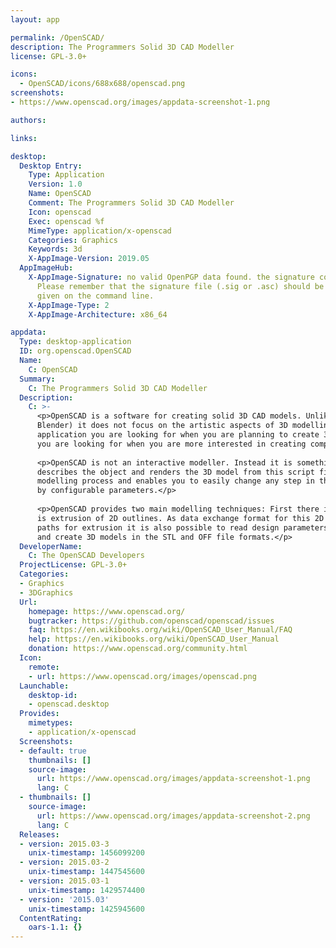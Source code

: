 ```yaml
---
layout: app

permalink: /OpenSCAD/
description: The Programmers Solid 3D CAD Modeller
license: GPL-3.0+

icons:
  - OpenSCAD/icons/688x688/openscad.png
screenshots:
- https://www.openscad.org/images/appdata-screenshot-1.png

authors:

links:

desktop:
  Desktop Entry:
    Type: Application
    Version: 1.0
    Name: OpenSCAD
    Comment: The Programmers Solid 3D CAD Modeller
    Icon: openscad
    Exec: openscad %f
    MimeType: application/x-openscad
    Categories: Graphics
    Keywords: 3d
    X-AppImage-Version: 2019.05
  AppImageHub:
    X-AppImage-Signature: no valid OpenPGP data found. the signature could not be verified.
      Please remember that the signature file (.sig or .asc) should be the first file
      given on the command line.
    X-AppImage-Type: 2
    X-AppImage-Architecture: x86_64

appdata:
  Type: desktop-application
  ID: org.openscad.OpenSCAD
  Name:
    C: OpenSCAD
  Summary:
    C: The Programmers Solid 3D CAD Modeller
  Description:
    C: >-
      <p>OpenSCAD is a software for creating solid 3D CAD models. Unlike most free software for creating 3D models (such as
      Blender) it does not focus on the artistic aspects of 3D modelling but instead on the CAD aspects. Thus it might be the
      application you are looking for when you are planning to create 3D models of machine parts but pretty sure is not what
      you are looking for when you are more interested in creating computer-animated movies.</p>
  
      <p>OpenSCAD is not an interactive modeller. Instead it is something like a 3D-compiler that reads in a script file that
      describes the object and renders the 3D model from this script file. This gives you (the designer) full control over the
      modelling process and enables you to easily change any step in the modelling process or make designs that are defined
      by configurable parameters.</p>
  
      <p>OpenSCAD provides two main modelling techniques: First there is constructive solid geometry (aka CSG) and second there
      is extrusion of 2D outlines. As data exchange format for this 2D outlines Autocad DXF files are used. In addition to 2D
      paths for extrusion it is also possible to read design parameters from DXF files. Besides DXF files OpenSCAD can read
      and create 3D models in the STL and OFF file formats.</p>
  DeveloperName:
    C: The OpenSCAD Developers
  ProjectLicense: GPL-3.0+
  Categories:
  - Graphics
  - 3DGraphics
  Url:
    homepage: https://www.openscad.org/
    bugtracker: https://github.com/openscad/openscad/issues
    faq: https://en.wikibooks.org/wiki/OpenSCAD_User_Manual/FAQ
    help: https://en.wikibooks.org/wiki/OpenSCAD_User_Manual
    donation: https://www.openscad.org/community.html
  Icon:
    remote:
    - url: https://www.openscad.org/images/openscad.png
  Launchable:
    desktop-id:
    - openscad.desktop
  Provides:
    mimetypes:
    - application/x-openscad
  Screenshots:
  - default: true
    thumbnails: []
    source-image:
      url: https://www.openscad.org/images/appdata-screenshot-1.png
      lang: C
  - thumbnails: []
    source-image:
      url: https://www.openscad.org/images/appdata-screenshot-2.png
      lang: C
  Releases:
  - version: 2015.03-3
    unix-timestamp: 1456099200
  - version: 2015.03-2
    unix-timestamp: 1447545600
  - version: 2015.03-1
    unix-timestamp: 1429574400
  - version: '2015.03'
    unix-timestamp: 1425945600
  ContentRating:
    oars-1.1: {}
---
```

